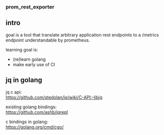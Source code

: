 ### prom_rest_exporter

## intro

goal is a tool that translate arbitrary application rest endpoints to a /metrics endpoint
understandable by prometheus.

learning goal is:

* (re)learn golang
* make early use of CI

## jq in golang

jq c api:  
https://github.com/stedolan/jq/wiki/C-API:-libjq

existing golang bindings:  
https://github.com/ashb/jqrepl

c bindings in golang:  
https://golang.org/cmd/cgo/